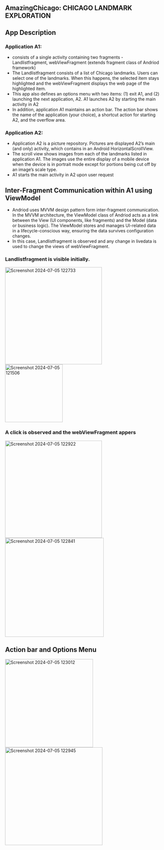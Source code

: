 ## AmazingChicago: CHICAGO LANDMARK EXPLORATION
## App Description
### Application A1:  
* consists of a single activity containing two fragments - Landlistfragment, webViewFragment (extends fragment class of Andriod framework)
* The Landlistfragment consists of a list of Chicago landmarks. Users can select one of the landmarks. When this happens,
the selected item stays highlighted and the webViewFragment displays the web page of the highlighted
item.
* This app also defines an options menu with two items: (1) exit A1, and (2) launching the next
application, A2. A1 launches A2 by starting the main activity in A2
* In addition, application A1 maintains an action bar. The action bar shows the name
of the application (your choice), a shortcut action for starting A2, and the overflow area.

### Application A2: 
* Application A2 is a picture repository. Pictures are displayed A2’s main (and only) activity, which contains in an Android HorizontalScrollView. 
* The scroll view shows images from each of the landmarks listed in application A1. The images use the entire display of a mobile device when the device is in
portrait mode except for portions being cut off by an image’s scale type.
* A1 starts the main activity in A2 upon user request

## Inter-Fragment Communication within A1 using ViewModel
- Andriod uses MVVM design pattern form inter-fragment communication. In the MVVM architecture, the ViewModel class of Andriod acts as a link between the View (UI components, like fragments) and the Model (data or business logic).
The ViewModel stores and manages UI-related data in a lifecycle-conscious way, ensuring the data survives configuration changes.
- In this case, Landlistfragment is observed and any change in livedata is used to change the views of webViewFragment.

### Landlistfragment is visible initially. 
<img width="316" alt="Screenshot 2024-07-05 122733" src="https://github.com/Jaykakkad82/Project5_Jaykumar_Kakkad/assets/97722419/a04aa589-afef-4888-b6ed-078302d514e7">
<img width="188" alt="Screenshot 2024-07-05 121506" src="https://github.com/Jaykakkad82/Project5_Jaykumar_Kakkad/assets/97722419/c6ce7ee6-7796-41db-ba0c-abe98a7d2202">

### A click is observed and the webViewFragment appers
<img width="316" alt="Screenshot 2024-07-05 122922" src="https://github.com/Jaykakkad82/Project5_Jaykumar_Kakkad/assets/97722419/02e50579-c38d-480b-b7bb-6732d6490708">
<img width="322" alt="Screenshot 2024-07-05 122841" src="https://github.com/Jaykakkad82/Project5_Jaykumar_Kakkad/assets/97722419/3479188c-6e50-4322-95a3-0d5a5e74fe7e">

## Action bar and Options Menu
<img width="287" alt="Screenshot 2024-07-05 123012" src="https://github.com/Jaykakkad82/Project5_Jaykumar_Kakkad/assets/97722419/5090fae3-9266-477a-bbd1-28ca492c7b53">
<img width="318" alt="Screenshot 2024-07-05 122945" src="https://github.com/Jaykakkad82/Project5_Jaykumar_Kakkad/assets/97722419/9e981904-10f2-491c-ae33-482911a62096">


